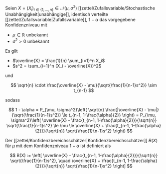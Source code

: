 Seien $X = (X_i)_{i \in \{ 1, \dots, n \}} \in \mathcal{N}(\mu, \sigma^2)$ [[zettel/Zufallsvariable/Stochastische Unabhängigkeit|unabhängige]], identisch verteilte [[zettel/Zufallsvariable|Zufallsvariable]], $1-\alpha$ das vorgegebene Konfidenzniveau mit
- $\mu \in \mathbb{R}$ unbekannt
- $\sigma^2 \gt 0$ unbekannt

Es gilt
- $\overline{X} = \frac{1}{n} \sum_{i=1}^n X_i$
- $s^2 = \sum_{i=1}^n (X_i - \overline{X})^2$

und

$$
	\sqrt{n} \cdot \frac{\overline{X} - \mu}{\sqrt{\frac{1}{n-1}s^2}} \sim t_{n-1}
$$

sodass

$$
	1 - \alpha = P_{\mu, \sigma^2}\left( \sqrt{n} \frac{|\overline{X} - \mu|}{\sqrt{\frac{1}{n-1}s^2}} \le t_{n-1, 1-\frac{\alpha}{2}} \right) = P_{\mu, \sigma^2}\left( \overline{X} - \frac{t_{n-1, 1-\frac{\alpha}{2}}}{\sqrt{n}} \sqrt{\frac{1}{n-1}s^2} \le \mu \le \overline{X} + \frac{t_{n-1, 1-\frac{\alpha}{2}}}{\sqrt{n}} \sqrt{\frac{1}{n-1}s^2} \right)
$$

Der [[zettel/Konfidenzbereichsschätzer|Konfidenzbereichsschätzer]] $B(X)$ für $\mu$ mit dem Konfidenzniveau $1-\alpha$ ist definiert als

$$
	B(X) := \left[ \overline{X} - \frac{t_{n-1, 1-\frac{\alpha}{2}}}{\sqrt{n}} \sqrt{\frac{1}{n-1}s^2}, \quad \overline{X} + \frac{t_{n-1, 1-\frac{\alpha}{2}}}{\sqrt{n}} \sqrt{\frac{1}{n-1}s^2} \right]
$$